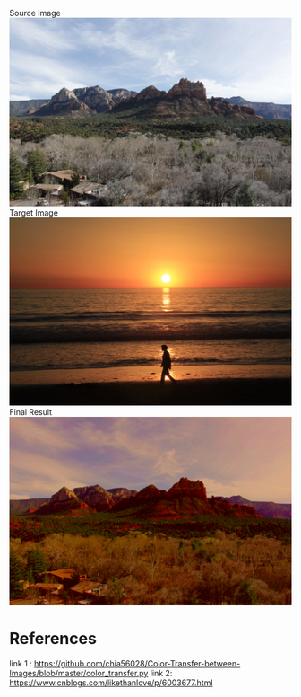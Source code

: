 


Source Image
![src_img 1](src_clip2.jpg)
Target Image
![target_img 1](target_clip2.jpg)
Final Result
![Result1](Result1.jpg)

# References
link 1 : https://github.com/chia56028/Color-Transfer-between-Images/blob/master/color_transfer.py
link 2: https://www.cnblogs.com/likethanlove/p/6003677.html